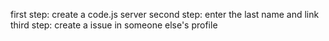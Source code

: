 first step: create a code.js server
second step: enter the last name and link
third step: create a issue in someone else's profile
